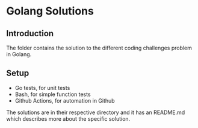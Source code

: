 # Golang Solutions

## Introduction

The folder contains the solution to the different coding challenges problem in Golang.

## Setup

* Go tests, for unit tests
* Bash, for simple function tests
* Github Actions, for automation in Github

The solutions are in their respective directory and it has an README.md which describes more about the specific solution.
